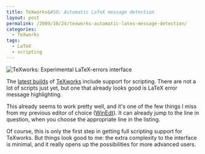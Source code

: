 ```yaml
---
title: TeXworks&#58; Automatic LaTeX message detection
layout: post
permalink: /2009/10/24/texworks-automatic-latex-message-detection/
categories:
  - TeXworks
tags:
  - LaTeX
  - scripting
---
```

![TeXworks: Experimental LaTeX-errors interface](/uploads/2009/10/LaTeX-errors-300x187.png)

The [latest builds](http://code.google.com/p/texworks/downloads/list) of [TeXworks](https://tug.org/texworks) include support for scripting. There are not a lot of scripts just yet, but one that already looks good is LaTeX error message highlighting.

This already seems to work pretty well, and it's one of the few things I miss from my previous editor of choice ([WinEdt](http://www.winedt.com/)). It can already jump to the line in question, when you choose the appropriate line in the listing.

Of course, this is only the first step in getting full scripting support for TeXworks. But things look good to me: the extra complexity to the interface is minimal, and it really opens up the possibilities for more advanced users.
